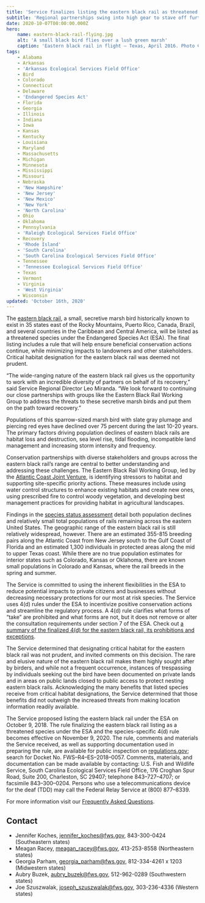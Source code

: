 ```yaml
---
title: 'Service finalizes listing the eastern black rail as threatened under the Endangered Species Act'
subtitle: 'Regional partnerships swing into high gear to stave off further losses and protect vital habitats across rail’s range'
date: 2020-10-07T00:00:00.000Z
hero:
    name: eastern-black-rail-flying.jpg
    alt: 'A small black bird flies over a lush green marsh'
    caption: 'Eastern black rail in flight – Texas, April 2016. Photo © Jesse Huth, used with permission, <a href="http://www.huthavian.com">Huth Avian Services</a>.'
tags:
    - Alabama
    - Arkansas
    - 'Arkansas Ecological Services Field Office'
    - Bird
    - Colorado
    - Connecticut
    - Delaware
    - 'Endangered Species Act'
    - Florida
    - Georgia
    - Illinois
    - Indiana
    - Iowa
    - Kansas
    - Kentucky
    - Louisiana
    - Maryland
    - Massachusetts
    - Michigan
    - Minnesota
    - Mississippi
    - Missouri
    - Nebraska
    - 'New Hampshire'
    - 'New Jersey'
    - 'New Mexico'
    - 'New York'
    - 'North Carolina'
    - Ohio
    - Oklahoma
    - Pennsylvania
    - 'Raleigh Ecological Services Field Office'
    - Recovery
    - 'Rhode Island'
    - 'South Carolina'
    - 'South Carolina Ecological Services Field Office'
    - Tennessee
    - 'Tennessee Ecological Services Field Office'
    - Texas
    - Vermont
    - Virginia
    - 'West Virginia'
    - Wisconsin
updated: 'October 16th, 2020'
---
```


The [eastern black rail](/wildlife/birds/eastern-black-rail), a small, secretive marsh bird historically known to exist in 35 states east of the Rocky Mountains, Puerto Rico, Canada, Brazil, and several countries in the Caribbean and Central America, will be listed as a threatened species under the Endangered Species Act (ESA). The final listing includes a rule that will help ensure beneficial conservation actions continue, while minimizing impacts to landowners and other stakeholders. Critical habitat designation for the eastern black rail was deemed not prudent.

“The wide-ranging nature of the eastern black rail gives us the opportunity to work with an incredible diversity of partners on behalf of its recovery,” said Service Regional Director Leo Miranda. “We look forward to continuing our close partnerships with groups like the Eastern Black Rail Working Group to address the threats to these secretive marsh birds and put them on the path toward recovery.”

Populations of this sparrow-sized marsh bird with slate gray plumage and piercing red eyes have declined over 75 percent during the last 10-20 years. The primary factors driving population declines of eastern black rails are habitat loss and destruction, sea level rise, tidal flooding, incompatible land management and increasing storm intensity and frequency.

Conservation partnerships with diverse stakeholders and groups across the eastern black rail’s range are central to better understanding and addressing these challenges. The Eastern Black Rail Working Group, led by the [Atlantic Coast Joint Venture](https://acjv.org/black-rail/), is identifying stressors to habitat and supporting site-specific priority actions. These measures include using water control structures to enhance existing habitats and create new ones, using prescribed fire to control woody vegetation, and developing best management practices for providing habitat in agricultural landscapes.

Findings in the [species status assessment](https://ecos.fws.gov/ServCat/Reference/Profile/124443) detail both population declines and relatively small total populations of rails remaining across the eastern United States. The geographic range of the eastern black rail is still relatively widespread, however. There are an estimated 355-815 breeding pairs along the Atlantic Coast from New Jersey south to the Gulf Coast of Florida and an estimated 1,300 individuals in protected areas along the mid to upper Texas coast. While there are no true population estimates for interior states such as Colorado, Kansas or Oklahoma, there are known small populations in Colorado and Kansas, where the rail breeds in the spring and summer.

The Service is committed to using the inherent flexibilities in the ESA to reduce potential impacts to private citizens and businesses without decreasing necessary protections for our most at risk species. The Service uses 4(d) rules under the ESA to incentivize positive conservation actions and streamline the regulatory process. A 4(d) rule clarifies what forms of “take” are prohibited and what forms are not, but it does not remove or alter the consultation requirements under section 7 of the ESA. Check out [a summary of the finalized 4(d) for the eastern black rail, its prohibitions and exceptions](/faq/eastern-black-rail-final-4d-rule/).

The Service determined that designating critical habitat for the eastern black rail was not prudent, and invited comments on this decision. The rare and elusive nature of the eastern black rail makes them highly sought after by birders, and while not a frequent occurrence, instances of trespassing by individuals seeking out the bird have been documented on private lands and in areas on public lands closed to public access to protect nesting eastern black rails. Acknowledging the many benefits that listed species receive from critical habitat designations, the Service determined that those benefits did not outweigh the increased threats from making location information readily available.

The Service proposed listing the eastern black rail under the ESA on October 9, 2018. The rule finalizing the eastern black rail listing as a threatened species under the ESA and the species-specific 4(d) rule becomes effective on November 9, 2020. The rule, comments and materials the Service received, as well as supporting documentation used in preparing the rule, are available for public inspection on [regulations.gov](https://www.regulations.gov); search for Docket No. FWS–R4–ES–2018–0057. Comments, materials, and documentation can be made available by contacting:  U.S. Fish and Wildlife Service, South Carolina Ecological Services Field Office, 176 Croghan Spur Road, Suite 200, Charleston, SC 29407; telephone 843–727–4707; or facsimile 843–300–0204. Persons who use a telecommunications device for the deaf (TDD) may call the Federal Relay Service at (800) 877–8339.

For more information visit our [Frequently Asked Questions](/faq/eastern-black-rail-final-listing-as-a-threatened-species/).

## Contact

- Jennifer Koches, jennifer_koches@fws.gov, 843-300-0424 (Southeastern states)
- Meagan Racey, meagan_racey@fws.gov, 413-253-8558 (Northeastern states)
- Georgia Parham, georgia_parham@fws.gov, 812-334-4261 x 1203 (Midwestern states)
- Aubry Buzek, aubry_buzek@fws.gov, 512-962-0289 (Southwestern states)
- Joe Szuszwalak, joseph_szuszwalak@fws.gov, 303-236-4336 (Western states)
